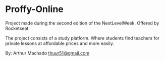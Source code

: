# Proffy-Online

Project made during the second edition of the NextLevelWeek.
Offered by Rocketseat.

The project consists of a study platform.
Where students find teachers for private lessons at affordable prices and more easily.

By: Arthur Machado
    thuur51@gmail.com
